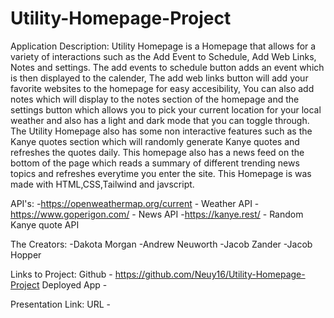 # Utility-Homepage-Project

Application Description:
    Utility Homepage is a Homepage that allows for a variety of interactions such as the Add Event to Schedule, Add Web Links, Notes and settings.
The add events to schedule button adds an event which is then displayed to the calender, The add web links button will add your favorite websites to the homepage for easy accesibility, You can also add notes which will display to the notes section of the homepage and the settings button which allows you to pick your current location for your local weather and also has a light and dark mode that you can toggle through.
    The Utility Homepage also has some non interactive features such as the Kanye quotes section which will randomly generate Kanye quotes and refreshes the quotes daily. This homepage also has a news feed on the bottom of the page which reads a summary of different trending news topics and refreshes everytime you enter the site. This Homepage is was made with HTML,CSS,Tailwind and javscript.

API's:
-https://openweathermap.org/current - Weather API
-https://www.goperigon.com/ - News API
-https://kanye.rest/ - Random Kanye quote API

The Creators:
-Dakota Morgan
-Andrew Neuworth
-Jacob Zander
-Jacob Hopper

Links to Project:
Github - https://github.com/Neuy16/Utility-Homepage-Project
Deployed App - 

Presentation Link:
URL - 